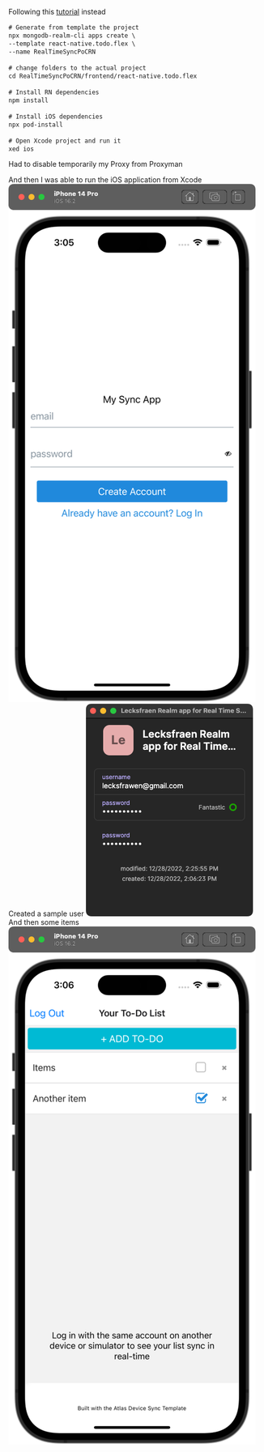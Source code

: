 Following this [tutorial](https://www.mongodb.com/docs/atlas/app-services/tutorial/react-native/) instead
```shell
# Generate from template the project
npx mongodb-realm-cli apps create \
--template react-native.todo.flex \
--name RealTimeSyncPoCRN

# change folders to the actual project
cd RealTimeSyncPoCRN/frontend/react-native.todo.flex

# Install RN dependencies
npm install

# Install iOS dependencies
npx pod-install

# Open Xcode project and run it
xed ios
```

Had to disable temporarily my Proxy from Proxyman

And then I was able to run the iOS application from Xcode
![](Pasted%20image%2020221228150527.png)
Created a sample user
![](Pasted%20image%2020221228150552.png)
And then some items
![](Pasted%20image%2020221228150618.png)